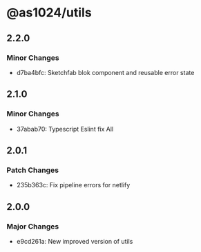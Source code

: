 # @as1024/utils

## 2.2.0

### Minor Changes

- d7ba4bfc: Sketchfab blok component and reusable error state

## 2.1.0

### Minor Changes

- 37abab70: Typescript Eslint fix All

## 2.0.1

### Patch Changes

- 235b363c: Fix pipeline errors for netlify

## 2.0.0

### Major Changes

- e9cd261a: New improved version of utils
